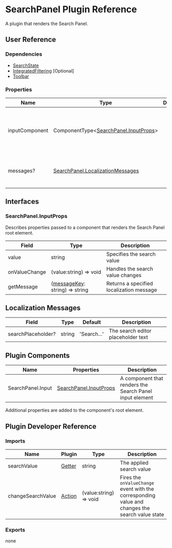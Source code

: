 # SearchPanel Plugin Reference

A plugin that renders the Search Panel.

## User Reference

### Dependencies

- [SearchState](search-state.md)
- [IntegratedFiltering](integrated-filtering.md) [Optional]
- [Toolbar](toolbar.md)

### Properties

Name | Type | Default | Description
-----|------|---------|------------
inputComponent | ComponentType&lt;[SearchPanel.InputProps](#searchpanelinputprops)&gt; | | A component that renders the Search Panel input element
messages? | [SearchPanel.LocalizationMessages](#localization-messages) | | An object that specifies localization messages

## Interfaces

### SearchPanel.InputProps

Describes properties passed to a component that renders the Search Panel root element.

Field | Type | Description
------|------|------------
value | string | Specifies the search value
onValueChange | (value:string) => void | Handles the search value changes
getMessage | ([messageKey](#localization-messages): string) => string | Returns a specified localization message

## Localization Messages

Field | Type | Default | Description
------|------|---------|------------
searchPlaceholder? | string | 'Search...' | The search editor placeholder text

## Plugin Components

Name | Properties | Description
-----|------------|------------
SearchPanel.Input | [SearchPanel.InputProps](#inputprops) | A component that renders the Search Panel input element

Additional properties are added to the component's root element.

## Plugin Developer Reference

### Imports

Name | Plugin | Type | Description
-----|--------|------|------------
searchValue | [Getter](../../../dx-react-core/docs/reference/getter.md) | string | The applied search value
changeSearchValue | [Action](../../../dx-react-core/docs/reference/action.md) | (value:string) => void | Fires the `onValueChange` event with the corresponding value and changes the search value state

### Exports

none
